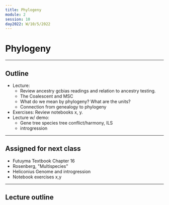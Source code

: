 ```yaml
---
title: Phylogeny
module: 2
session: 10
day2022: W/10/5/2022
---
```



# Phylogeny

----

## Outline
- Lecture:
	- Review ancestry gcbias readings and relation to ancestry testing.
	- The Coalescent and MSC
	- What do we mean by phylogeny? What are the units?
	- Connection from genealogy to phylogeny
- Exercises: Review notebooks x, y.
- Lecture w/ demo:
	- Gene tree species tree conflict/harmony, ILS
	- introgression

----

## Assigned for next class
- Futuyma Textbook Chapter 16
- Rosenberg, "Multispecies"
- Heliconius Genome and introgression
- Notebook exercises x,y

----

## Lecture outline	